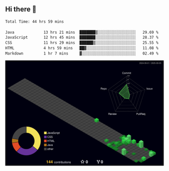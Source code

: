 ## Hi there 👋

<!--
**CereenaG/CereenaG** is a ✨ _special_ ✨ repository because its `README.md` (this file) appears on your GitHub profile.

Here are some ideas to get you started:

- 🔭 I’m currently working on ...
- 🌱 I’m currently learning ...
- 👯 I’m looking to collaborate on ...
- 🤔 I’m looking for help with ...
- 💬 Ask me about ...
- 📫 How to reach me: ...
- 😄 Pronouns: ...
- ⚡ Fun fact: ...

 🌱I'm currently learning Java for backend development along with frontend technologies.-->
 
<!--START_SECTION:waka-->

```txt
Total Time: 44 hrs 59 mins

Java             13 hrs 21 mins  ███████▒░░░░░░░░░░░░░░░░░   29.69 %
JavaScript       12 hrs 45 mins  ███████░░░░░░░░░░░░░░░░░░   28.37 %
CSS              11 hrs 29 mins  ██████▒░░░░░░░░░░░░░░░░░░   25.55 %
HTML             4 hrs 59 mins   ██▓░░░░░░░░░░░░░░░░░░░░░░   11.08 %
Markdown         1 hr 7 mins     ▓░░░░░░░░░░░░░░░░░░░░░░░░   02.49 %
```

<!--END_SECTION:waka-->
![](./profile-3d-contrib/profile-night-green.svg)
